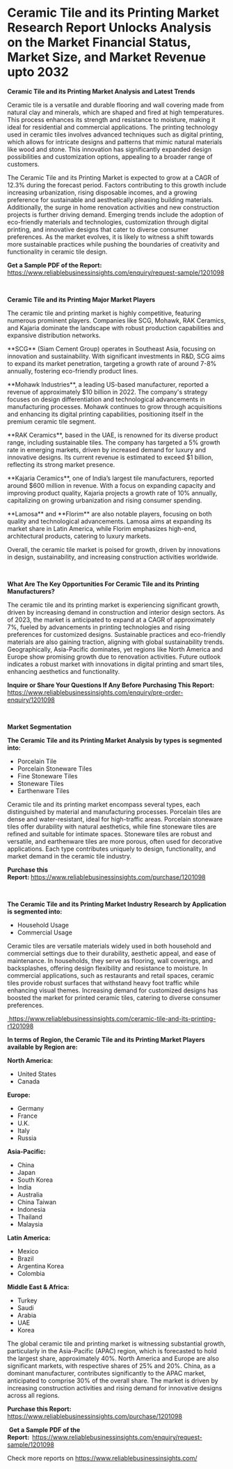 <p><h1>Ceramic Tile and its Printing Market Research Report Unlocks Analysis on the Market Financial Status, Market Size, and Market Revenue upto 2032</h1></p><p><strong>Ceramic Tile and its Printing Market Analysis and Latest Trends</strong></p>
<p><p>Ceramic tile is a versatile and durable flooring and wall covering made from natural clay and minerals, which are shaped and fired at high temperatures. This process enhances its strength and resistance to moisture, making it ideal for residential and commercial applications. The printing technology used in ceramic tiles involves advanced techniques such as digital printing, which allows for intricate designs and patterns that mimic natural materials like wood and stone. This innovation has significantly expanded design possibilities and customization options, appealing to a broader range of customers.</p><p>The Ceramic Tile and its Printing Market is expected to grow at a CAGR of 12.3% during the forecast period. Factors contributing to this growth include increasing urbanization, rising disposable incomes, and a growing preference for sustainable and aesthetically pleasing building materials. Additionally, the surge in home renovation activities and new construction projects is further driving demand. Emerging trends include the adoption of eco-friendly materials and technologies, customization through digital printing, and innovative designs that cater to diverse consumer preferences. As the market evolves, it is likely to witness a shift towards more sustainable practices while pushing the boundaries of creativity and functionality in ceramic tile design.</p></p>
<p><strong>Get a Sample PDF of the Report:&nbsp;</strong> <a href="https://www.reliablebusinessinsights.com/enquiry/request-sample/1201098?utm_campaign=2789&utm_medium=2&utm_source=Github&utm_content=ia&utm_term=22032025&utm_id=ceramic-tile-and-its-printing">https://www.reliablebusinessinsights.com/enquiry/request-sample/1201098</a></p>
<p>&nbsp;</p>
<p><strong>Ceramic Tile and its Printing Major Market Players</strong></p>
<p><p>The ceramic tile and printing market is highly competitive, featuring numerous prominent players. Companies like SCG, Mohawk, RAK Ceramics, and Kajaria dominate the landscape with robust production capabilities and expansive distribution networks.</p><p>**SCG** (Siam Cement Group) operates in Southeast Asia, focusing on innovation and sustainability. With significant investments in R&D, SCG aims to expand its market penetration, targeting a growth rate of around 7-8% annually, fostering eco-friendly product lines.</p><p>**Mohawk Industries**, a leading US-based manufacturer, reported a revenue of approximately $10 billion in 2022. The company's strategy focuses on design differentiation and technological advancements in manufacturing processes. Mohawk continues to grow through acquisitions and enhancing its digital printing capabilities, positioning itself in the premium ceramic tile segment.</p><p>**RAK Ceramics**, based in the UAE, is renowned for its diverse product range, including sustainable tiles. The company has targeted a 5% growth rate in emerging markets, driven by increased demand for luxury and innovative designs. Its current revenue is estimated to exceed $1 billion, reflecting its strong market presence.</p><p>**Kajaria Ceramics**, one of India’s largest tile manufacturers, reported around $600 million in revenue. With a focus on expanding capacity and improving product quality, Kajaria projects a growth rate of 10% annually, capitalizing on growing urbanization and rising consumer spending.</p><p>**Lamosa** and **Florim** are also notable players, focusing on both quality and technological advancements. Lamosa aims at expanding its market share in Latin America, while Florim emphasizes high-end, architectural products, catering to luxury markets.</p><p>Overall, the ceramic tile market is poised for growth, driven by innovations in design, sustainability, and increasing construction activities worldwide.</p></p>
<p>&nbsp;</p>
<p><strong>What Are The Key Opportunities For Ceramic Tile and its Printing Manufacturers?</strong></p>
<p><p>The ceramic tile and its printing market is experiencing significant growth, driven by increasing demand in construction and interior design sectors. As of 2023, the market is anticipated to expand at a CAGR of approximately 7%, fueled by advancements in printing technologies and rising preferences for customized designs. Sustainable practices and eco-friendly materials are also gaining traction, aligning with global sustainability trends. Geographically, Asia-Pacific dominates, yet regions like North America and Europe show promising growth due to renovation activities. Future outlook indicates a robust market with innovations in digital printing and smart tiles, enhancing aesthetics and functionality.</p></p>
<p><strong>Inquire or Share Your Questions If Any Before Purchasing This Report:</strong> <a href="https://www.reliablebusinessinsights.com/enquiry/pre-order-enquiry/1201098?utm_campaign=2789&utm_medium=2&utm_source=Github&utm_content=ia&utm_term=22032025&utm_id=ceramic-tile-and-its-printing">https://www.reliablebusinessinsights.com/enquiry/pre-order-enquiry/1201098</a></p>
<p>&nbsp;</p>
<p><strong>Market Segmentation</strong></p>
<p><strong>The Ceramic Tile and its Printing Market Analysis by types is segmented into:</strong></p>
<p><ul><li>Porcelain Tile</li><li>Porcelain Stoneware Tiles</li><li>Fine Stoneware Tiles</li><li>Stoneware Tiles</li><li>Earthenware Tiles</li></ul></p>
<p><p>Ceramic tile and its printing market encompass several types, each distinguished by material and manufacturing processes. Porcelain tiles are dense and water-resistant, ideal for high-traffic areas. Porcelain stoneware tiles offer durability with natural aesthetics, while fine stoneware tiles are refined and suitable for intimate spaces. Stoneware tiles are robust and versatile, and earthenware tiles are more porous, often used for decorative applications. Each type contributes uniquely to design, functionality, and market demand in the ceramic tile industry.</p></p>
<p><strong>Purchase this Report:&nbsp;</strong><a href="https://www.reliablebusinessinsights.com/purchase/1201098?utm_campaign=2789&utm_medium=2&utm_source=Github&utm_content=ia&utm_term=22032025&utm_id=ceramic-tile-and-its-printing">https://www.reliablebusinessinsights.com/purchase/1201098</a></p>
<p>&nbsp;</p>
<p><strong>The Ceramic Tile and its Printing Market Industry Research by Application is segmented into:</strong></p>
<p><ul><li>Household Usage</li><li>Commercial Usage</li></ul></p>
<p><p>Ceramic tiles are versatile materials widely used in both household and commercial settings due to their durability, aesthetic appeal, and ease of maintenance. In households, they serve as flooring, wall coverings, and backsplashes, offering design flexibility and resistance to moisture. In commercial applications, such as restaurants and retail spaces, ceramic tiles provide robust surfaces that withstand heavy foot traffic while enhancing visual themes. Increasing demand for customized designs has boosted the market for printed ceramic tiles, catering to diverse consumer preferences.</p></p>
<p><a href="https://www.reliablebusinessinsights.com/ceramic-tile-and-its-printing-r1201098?utm_campaign=2789&utm_medium=2&utm_source=Github&utm_content=ia&utm_term=22032025&utm_id=ceramic-tile-and-its-printing">&nbsp;https://www.reliablebusinessinsights.com/ceramic-tile-and-its-printing-r1201098</a></p>
<p><strong>In terms of Region, the Ceramic Tile and its Printing Market Players available by Region are:</strong></p>
<p>
    <p> <strong> North America: </strong>
        <ul>
            <li>United States</li>
            <li>Canada</li>
        </ul>
        </p> 
    <p> <strong> Europe: </strong>
        <ul>
            <li>Germany</li>
            <li>France</li>
            <li>U.K.</li>
            <li>Italy</li>
            <li>Russia</li>
        </ul>
        </p> 
    <p> <strong> Asia-Pacific: </strong>
        <ul>
            <li>China</li>
            <li>Japan</li>
            <li>South Korea</li>
            <li>India</li>
            <li>Australia</li>
            <li>China Taiwan</li>
            <li>Indonesia</li>
            <li>Thailand</li>
            <li>Malaysia</li>
        </ul>
        </p> 
    <p> <strong> Latin America: </strong>
        <ul>
            <li>Mexico</li>
            <li>Brazil</li>
            <li>Argentina Korea</li>
            <li>Colombia</li>
        </ul>
        </p> 
    <p> <strong> Middle East & Africa: </strong>
        <ul>
            <li>Turkey</li>
            <li>Saudi</li>
            <li>Arabia</li>
            <li>UAE</li>
            <li>Korea</li>
        </ul>
    </p>
    </p>
<p><p>The global ceramic tile and printing market is witnessing substantial growth, particularly in the Asia-Pacific (APAC) region, which is forecasted to hold the largest share, approximately 40%. North America and Europe are also significant markets, with respective shares of 25% and 20%. China, as a dominant manufacturer, contributes significantly to the APAC market, anticipated to comprise 30% of the overall share. The market is driven by increasing construction activities and rising demand for innovative designs across all regions.</p></p>
<p><strong>Purchase this Report: </strong><a href="https://www.reliablebusinessinsights.com/purchase/1201098?utm_campaign=2789&utm_medium=2&utm_source=Github&utm_content=ia&utm_term=22032025&utm_id=ceramic-tile-and-its-printing">https://www.reliablebusinessinsights.com/purchase/1201098</a></p>
<p>&nbsp;<strong>Get a Sample PDF of the Report:&nbsp;&nbsp;</strong><a href="https://www.reliablebusinessinsights.com/enquiry/request-sample/1201098?utm_campaign=2789&utm_medium=2&utm_source=Github&utm_content=ia&utm_term=22032025&utm_id=ceramic-tile-and-its-printing">https://www.reliablebusinessinsights.com/enquiry/request-sample/1201098</a></p>
<p><strong></strong></p>
<p>Check more reports on <a href="https://www.reliablebusinessinsights.com/?utm_campaign=2789&utm_medium=2&utm_source=Github&utm_content=ia&utm_term=22032025&utm_id=ceramic-tile-and-its-printing">https://www.reliablebusinessinsights.com/</a></p>